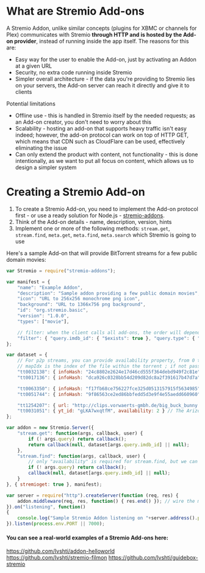 What are Stremio Add-ons
==================================

A Stremio Addon, unlike similar concepts (plugins for XBMC or channels for Plex) communicates with Stremio **through HTTP and is hosted by the Add-on provider**, instead of running inside the app itself.
The reasons for this are:
* Easy way for the user to enable the Add-on, just by activating an Addon at a given URL
* Security, no extra code running inside Stremio
* Simpler overall architecture - if the data you're providing to Stremio lies on your servers, the Add-on server can reach it directly and give it to clients

Potential limitations
* Offline use - this is handled in Stremio itself by the needed requests; as an Add-on creator, you don't need to worry about this
* Scalability - hosting an add-on that supports heavy traffic isn't easy indeed; however, the add-on protocol can work on top of HTTP GET, which means that CDN such as CloudFlare can be used, effectively eliminating the issue
* Can only extend the product with content, not functionality - this is done intentionally, as we want to put all focus on content, which allows us to design a simpler system

Creating a Stremio Add-on
========================
1. To create a Stremio Add-on, you need to implement the Add-on protocol first - or use a ready solution for Node.js - [stremio-addons](http://github.com/Stremio/stremio-addons).
2. Think of the Add-on details - name, description, version, hints
3. Implement one or more of the following methods: ``stream.get``, ``stream.find``, ``meta.get``, ``meta.find``, ``meta.search`` which Stremio is going to use

Here's a sample Add-on that will provide BitTorrent streams for a few public domain movies:
```javascript
var Stremio = require("stremio-addons");

var manifest = { 
    "name": "Example Addon",
    "description": "Sample addon providing a few public domain movies",
    "icon": "URL to 256x256 monochrome png icon", 
    "background": "URL to 1366x756 png background",
    "id": "org.stremio.basic",
    "version": "1.0.0",
    "types": ["movie"],

    // filter: when the client calls all add-ons, the order will depend on how many of those conditions are matched in the call arguments for every add-on
    "filter": { "query.imdb_id": { "$exists": true }, "query.type": { "$in":["series","movie"] } }
};

var dataset = {
    // For p2p streams, you can provide availability property, from 0 to 3, to indicate stability of the stream; if not passed, 1 will be assumed
    // mapIdx is the index of the file within the torrent ; if not passed, the largest file will be selected
    "tt0032138": { infoHash: "24c8802e2624e17d46cd555f364debd949f2c81e", mapIdx: 0, availability: 2 }, // the wizard of oz 1939
    "tt0017136": { infoHash: "dca926c0328bb54d209d82dc8a2f391617b47d7a", mapIdx: 1, availability: 2 }, // metropolis, 1927

    "tt0063350": { infoHash: "f17fb68ce756227fce325d0513157915f5634985" }, // night of the living dead, 1968
    "tt0051744": { infoHash: "9f86563ce2ed86bbfedd5d3e9f4e55aedd660960" }, // house on haunted hill 1959

    "tt1254207": { url: "http://clips.vorwaerts-gmbh.de/big_buck_bunny.mp4", availability: 1 }, // big buck bunny, HTTP stream
    "tt0031051": { yt_id: "gLKA7wxqtfM", availability: 2 } // The Arizona Kid, 1939; YouTube stream
};

var addon = new Stremio.Server({
    "stream.get": function(args, callback, user) {
        if (! args.query) return callback();
        return callback(null, dataset[args.query.imdb_id] || null);
    },
    "stream.find": function(args, callback, user) {
        // only "availability" is required for stream.find, but we can return the whole object
        if (! args.query) return callback();
        callback(null, dataset[args.query.imdb_id] || null);
    }
}, { stremioget: true }, manifest);

var server = require("http").createServer(function (req, res) {
    addon.middleware(req, res, function() { res.end() }); // wire the middleware - also compatible with connect / express
}).on("listening", function()
{
    console.log("Sample Stremio Addon listening on "+server.address().port);
}).listen(process.env.PORT || 7000);
```


#### You can see a real-world examples of a Stremio Add-ons here: 
https://github.com/Ivshti/addon-helloworld
https://github.com/Ivshti/stremio-filmon
https://github.com/Ivshti/guidebox-stremio
